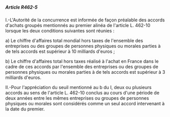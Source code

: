 ##### Article R462-5

I.-L'Autorité de la concurrence est informée de façon préalable des accords d'achats groupés mentionnés au premier alinéa de l'article L. 462-10 lorsque les deux conditions suivantes sont réunies :

a) Le chiffre d'affaires total mondial hors taxes de l'ensemble des entreprises ou des groupes de personnes physiques ou morales parties à de tels accords est supérieur à 10 milliards d'euros ;

b) Le chiffre d'affaires total hors taxes réalisé à l'achat en France dans le cadre de ces accords par l'ensemble des entreprises ou des groupes de personnes physiques ou morales parties à de tels accords est supérieur à 3 milliards d'euros.

II.-Pour l'appréciation du seuil mentionné au b du I, deux ou plusieurs accords au sens de l'article L. 462-10 conclus au cours d'une période de deux années entre les mêmes entreprises ou groupes de personnes physiques ou morales sont considérés comme un seul accord intervenant à la date du premier.

